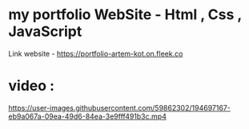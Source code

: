 # my portfolio WebSite - Html , Css , JavaScript

Link website - https://portfolio-artem-kot.on.fleek.co

# video :

https://user-images.githubusercontent.com/59862302/194697167-eb9a067a-09ea-49d6-84ea-3e9fff491b3c.mp4

